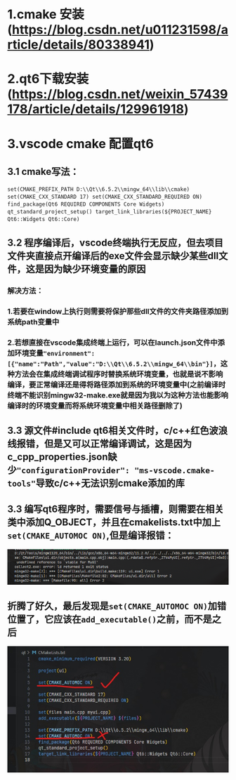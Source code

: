 # 1.cmake 安装(https://blog.csdn.net/u011231598/article/details/80338941)
# 2.qt6下载安装(https://blog.csdn.net/weixin_57439178/article/details/129961918)
# 3.vscode cmake 配置qt6
## 3.1 cmake写法：
`set(CMAKE_PREFIX_PATH D:\\Qt\\6.5.2\\mingw_64\\lib\\cmake)
set(CMAKE_CXX_STANDARD 17)
set(CMAKE_CXX_STANDARD_REQUIRED ON)
find_package(Qt6 REQUIRED COMPONENTS Core Widgets)
qt_standard_project_setup()
target_link_libraries(${PROJECT_NAME} Qt6::Widgets Qt6::Core)`
## 3.2 程序编译后，vscode终端执行无反应，但去项目文件夹直接点开编译后的exe文件会显示缺少某些dll文件，这是因为缺少环境变量的原因
### 解决方法：
### 1.若要在window上执行则需要将保护那些dll文件的文件夹路径添加到系统path变量中
### 2.若想直接在vscode集成终端上运行，可以在launch.json文件中添加环境变量`"environment": [{"name":"Path","value":"D:\\Qt\\6.5.2\\mingw_64\\bin"}]`，这种方法会在集成终端调试程序时替换系统环境变量，也就是说不影响编译，要正常编译还是得将路径添加到系统的环境变量中(之前编译时终端不能识别mingw32-make.exe就是因为我以为这种方法也能影响编译时的环境变量而将系统环境变量中相关路径删除了)
## 3.3 源文件#include qt6相关文件时，c/c++红色波浪线报错，但是又可以正常编译调试，这是因为c_cpp_properties.json缺少`"configurationProvider": "ms-vscode.cmake-tools"`导致c/c++无法识别cmake添加的库
## 3.3 编写qt6程序时，需要信号与插槽，则需要在相关类中添加Q_OBJECT，并且在cmakelists.txt中加上`set(CMAKE_AUTOMOC ON)`,但是编译报错：
![本地路径](1.png "报错内容")
## 折腾了好久，最后发现是`set(CMAKE_AUTOMOC ON)`加错位置了，它应该在`add_executable()`之前，而不是之后
![本地路径](2.jpg)
